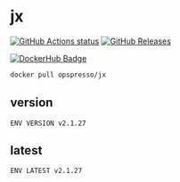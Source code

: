 # jx

[![GitHub Actions status](https://github.com/opspresso/jx/workflows/Build-Push/badge.svg)](https://github.com/opspresso/jx/actions)
[![GitHub Releases](https://img.shields.io/github/release/opspresso/jx.svg)](https://github.com/opspresso/jx/releases)

[![DockerHub Badge](http://dockeri.co/image/opspresso/jx)](https://hub.docker.com/r/opspresso/jx/)

```bash
docker pull opspresso/jx
```

## version

```
ENV VERSION v2.1.27
```

## latest

```
ENV LATEST v2.1.27
```
